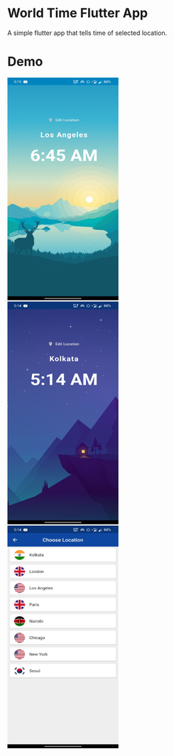 # World Time Flutter App
A simple flutter app that tells time of selected location.

# Demo 
  <div id="banner">
    <div class="inline-block">
        <img src="assets/morng-ex.jpg" width = "250" height = "500">
    </div>
     <div class="inline-block">
        <img src="assets/night-ex.jpg" width = "250" height = "500">
    </div>
   <div class="inline-block">
        <img src="assets/loc-ex.jpg" width = "250" height = "500">
    </div>
</div>



